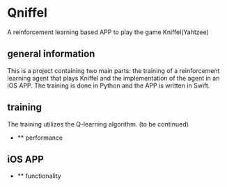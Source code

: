# Qniffel
A reinforcement learning based APP to play the game Kniffel(Yahtzee)

## general information
This is a project containing two main parts: the training of a reinforcement learning agent that plays Kniffel and the implementation of the agent in an iOS APP. The training is done in Python and the APP is written in Swift. 

## training
The training utilizes the Q-learning algorithm. (to be continued)
- ** performance 

## iOS APP
- ** functionality 